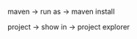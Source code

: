 <!-- Create the Jar -->
maven -> run as -> maven install

<!-- Find the jar -->
project -> show in -> project explorer